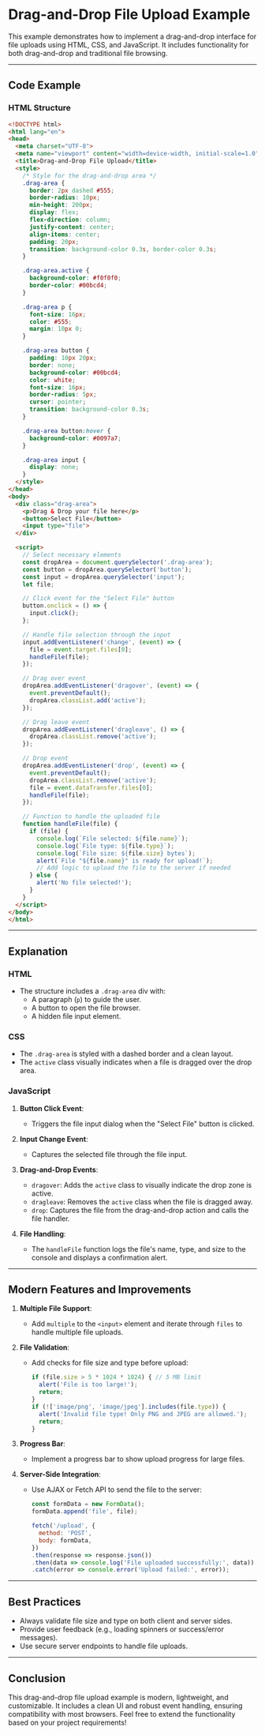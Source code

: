 # **Drag-and-Drop File Upload Example**

This example demonstrates how to implement a drag-and-drop interface for file uploads using HTML, CSS, and JavaScript. It includes functionality for both drag-and-drop and traditional file browsing.

---

## **Code Example**

### HTML Structure
```html
<!DOCTYPE html>
<html lang="en">
<head>
  <meta charset="UTF-8">
  <meta name="viewport" content="width=device-width, initial-scale=1.0">
  <title>Drag-and-Drop File Upload</title>
  <style>
    /* Style for the drag-and-drop area */
    .drag-area {
      border: 2px dashed #555;
      border-radius: 10px;
      min-height: 200px;
      display: flex;
      flex-direction: column;
      justify-content: center;
      align-items: center;
      padding: 20px;
      transition: background-color 0.3s, border-color 0.3s;
    }

    .drag-area.active {
      background-color: #f0f0f0;
      border-color: #00bcd4;
    }

    .drag-area p {
      font-size: 16px;
      color: #555;
      margin: 10px 0;
    }

    .drag-area button {
      padding: 10px 20px;
      border: none;
      background-color: #00bcd4;
      color: white;
      font-size: 16px;
      border-radius: 5px;
      cursor: pointer;
      transition: background-color 0.3s;
    }

    .drag-area button:hover {
      background-color: #0097a7;
    }

    .drag-area input {
      display: none;
    }
  </style>
</head>
<body>
  <div class="drag-area">
    <p>Drag & Drop your file here</p>
    <button>Select File</button>
    <input type="file">
  </div>

  <script>
    // Select necessary elements
    const dropArea = document.querySelector('.drag-area');
    const button = dropArea.querySelector('button');
    const input = dropArea.querySelector('input');
    let file;

    // Click event for the "Select File" button
    button.onclick = () => {
      input.click();
    };

    // Handle file selection through the input
    input.addEventListener('change', (event) => {
      file = event.target.files[0];
      handleFile(file);
    });

    // Drag over event
    dropArea.addEventListener('dragover', (event) => {
      event.preventDefault();
      dropArea.classList.add('active');
    });

    // Drag leave event
    dropArea.addEventListener('dragleave', () => {
      dropArea.classList.remove('active');
    });

    // Drop event
    dropArea.addEventListener('drop', (event) => {
      event.preventDefault();
      dropArea.classList.remove('active');
      file = event.dataTransfer.files[0];
      handleFile(file);
    });

    // Function to handle the uploaded file
    function handleFile(file) {
      if (file) {
        console.log(`File selected: ${file.name}`);
        console.log(`File type: ${file.type}`);
        console.log(`File size: ${file.size} bytes`);
        alert(`File "${file.name}" is ready for upload!`);
        // Add logic to upload the file to the server if needed
      } else {
        alert('No file selected!');
      }
    }
  </script>
</body>
</html>
```

---

## **Explanation**

### **HTML**
- The structure includes a `.drag-area` div with:
  - A paragraph (`p`) to guide the user.
  - A button to open the file browser.
  - A hidden file input element.

### **CSS**
- The `.drag-area` is styled with a dashed border and a clean layout.
- The `active` class visually indicates when a file is dragged over the drop area.

### **JavaScript**
1. **Button Click Event**:
   - Triggers the file input dialog when the "Select File" button is clicked.
2. **Input Change Event**:
   - Captures the selected file through the file input.
3. **Drag-and-Drop Events**:
   - `dragover`: Adds the `active` class to visually indicate the drop zone is active.
   - `dragleave`: Removes the `active` class when the file is dragged away.
   - `drop`: Captures the file from the drag-and-drop action and calls the file handler.

4. **File Handling**:
   - The `handleFile` function logs the file's name, type, and size to the console and displays a confirmation alert.

---

## **Modern Features and Improvements**
1. **Multiple File Support**:
   - Add `multiple` to the `<input>` element and iterate through `files` to handle multiple file uploads.
2. **File Validation**:
   - Add checks for file size and type before upload:
     ```javascript
     if (file.size > 5 * 1024 * 1024) { // 5 MB limit
       alert('File is too large!');
       return;
     }
     if (!['image/png', 'image/jpeg'].includes(file.type)) {
       alert('Invalid file type! Only PNG and JPEG are allowed.');
       return;
     }
     ```
3. **Progress Bar**:
   - Implement a progress bar to show upload progress for large files.

4. **Server-Side Integration**:
   - Use AJAX or Fetch API to send the file to the server:
     ```javascript
     const formData = new FormData();
     formData.append('file', file);

     fetch('/upload', {
       method: 'POST',
       body: formData,
     })
     .then(response => response.json())
     .then(data => console.log('File uploaded successfully:', data))
     .catch(error => console.error('Upload failed:', error));
     ```

---

## **Best Practices**
- Always validate file size and type on both client and server sides.
- Provide user feedback (e.g., loading spinners or success/error messages).
- Use secure server endpoints to handle file uploads.

---

## **Conclusion**

This drag-and-drop file upload example is modern, lightweight, and customizable. It includes a clean UI and robust event handling, ensuring compatibility with most browsers. Feel free to extend the functionality based on your project requirements!
